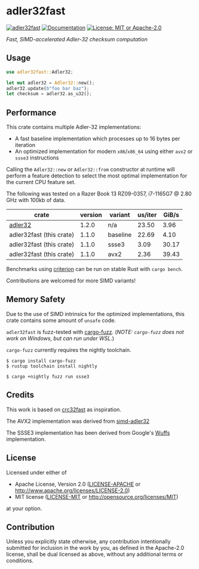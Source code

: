 # adler32fast
[![adler32fast](https://img.shields.io/crates/v/adler32fast.svg)](https://crates.io/crates/adler32fast)
[![Documentation](https://docs.rs/adler32fast/badge.svg)](https://docs.rs/adler32fast)
[![License: MIT or Apache-2.0](https://img.shields.io/crates/l/adler32fast)](README.md#License)

_Fast, SIMD-accelerated Adler-32 checksum computation_

## Usage

```rust
use adler32fast::Adler32;

let mut adler32 = Adler32::new();
adler32.update(b"foo bar baz");
let checksum = adler32.as_u32();
```

## Performance

This crate contains multiple Adler-32 implementations:

- A fast baseline implementation which processes up to 16 bytes per iteration
- An optimized implementation for modern `x86`/`x86_64` using either `avx2` or `ssse3` instructions

Calling the `Adler32::new` or `Adler32::from` constructor at runtime will perform a feature detection to
select the most optimal implementation for the current CPU feature set.

The following was tested on a Razer Book 13 RZ09-0357, i7-1165G7 @ 2.80 GHz with 100kb of data.

| crate                                       | version | variant   | us/iter | GiB/s |
|---------------------------------------------|---------|-----------|---------|-------|
| [adler32](https://crates.io/crates/adler32) | 1.2.0   | n/a       |   23.50 |  3.96 |
| adler32fast (this crate)                    | 1.1.0   | baseline  |   22.69 |  4.10 |
| adler32fast (this crate)                    | 1.1.0   | ssse3     |    3.09 | 30.17 |
| adler32fast (this crate)                    | 1.1.0   | avx2      |    2.36 | 39.43 |

Benchmarks using [criterion](https://docs.rs/criterion) can be run on stable Rust with `cargo bench`.

Contributions are welcomed for more SIMD variants!

## Memory Safety

Due to the use of SIMD intrinsics for the optimized implementations, this crate contains some amount of `unsafe` code.

`adler32fast` is fuzz-tested with [cargo-fuzz](https://github.com/rust-fuzz/cargo-fuzz).
(_NOTE: `cargo-fuzz` does not work on Windows, but can run under WSL._)

`cargo-fuzz` currently requires the nightly toolchain.
```shell
$ cargo install cargo-fuzz
$ rustup toolchain install nightly

$ cargo +nightly fuzz run ssse3
```

## Credits

This work is based on [crc32fast](https://crates.io/crates/crc32fast) as inspiration.

The AVX2 implementation was derived from [simd-adler32](https://github.com/mcountryman/simd-adler32)

The SSSE3 implementation has been derived from Google's [Wuffs](https://github.com/google/wuffs/tree/main/std/adler32)
implementation.

## License

Licensed under either of

 * Apache License, Version 2.0
   ([LICENSE-APACHE](LICENSE-APACHE) or http://www.apache.org/licenses/LICENSE-2.0)
 * MIT license
   ([LICENSE-MIT](LICENSE-MIT) or http://opensource.org/licenses/MIT)

at your option.

## Contribution

Unless you explicitly state otherwise, any contribution intentionally submitted
for inclusion in the work by you, as defined in the Apache-2.0 license, shall be
dual licensed as above, without any additional terms or conditions.
